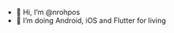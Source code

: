 - 👋 Hi, I’m @nrohpos
- 👀 I’m doing Android, iOS and Flutter for living

<!---
nrohpos/nrohpos is a ✨ special ✨ repository because its `README.md` (this file) appears on your GitHub profile.
You can click the Preview link to take a look at your changes.
--->
